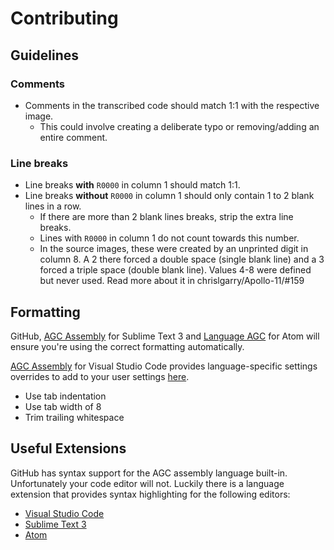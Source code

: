 # Contributing
## Guidelines
### Comments
- Comments in the transcribed code should match 1:1 with the
respective image.
  - This could involve creating a deliberate typo or removing/adding
  an entire comment.

### Line breaks
- Line breaks **with** `R0000` in column 1 should match 1:1.
- Line breaks **without** `R0000` in column 1 should only contain 1
to 2 blank lines in a row.
  - If there are more than 2 blank lines breaks, strip the extra
  line breaks.
  - Lines with `R0000` in column 1 do not count towards this number.
  - In the source images, these were created by an unprinted digit
  in column 8. A 2 there forced a double space (single blank line)
  and a 3 forced a triple space (double blank line). Values 4-8 were
  defined but never used. Read more about it in chrislgarry/Apollo-11/#159

## Formatting
GitHub, [AGC Assembly][4] for Sublime Text 3 and [Language AGC][5] for Atom
 will ensure you're using the correct formatting automatically.

[AGC Assembly][3] for Visual Studio Code provides language-specific
settings overrides to add to your user settings [here][6].

- Use tab indentation
- Use tab width of 8
- Trim trailing whitespace

## Useful Extensions

GitHub has syntax support for the AGC assembly language built-in.
Unfortunately your code editor will not. Luckily there is a language
extension that provides syntax highlighting for the following
editors:
- [Visual Studio Code][3]
- [Sublime Text 3][4]
- [Atom][5]

[0]:https://github.com/chrislgarry/Apollo-11/pull/new/master
[1]:http://www.ibiblio.org/apollo/ScansForConversion/Luminary099/
[2]:http://www.ibiblio.org/apollo/ScansForConversion/Comanche055/
[3]:https://github.com/wopian/agc-assembly
[4]:https://github.com/jimlawton/AGC-Assembly
[5]:https://github.com/Alhadis/language-agc
[6]:https://github.com/wopian/agc-assembly#user-settings
[7]:https://github.com/chrislgarry/Apollo-11/issues/159
